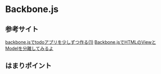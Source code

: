 Backbone.js
======================

参考サイト
------
[backbone.jsでtodoアプリを少しずつ作る(1)](http://1010real.hateblo.jp/entry/2014/05/23/130551 "")
[Backbone.jsでHTMLのViewとModelを分離してみるよ](http://www.s-arcana.co.jp/tech/2011/08/backbonejs-html-view-model.html "")


はまりポイント
------
